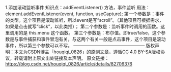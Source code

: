 1.添加滚动监听事件
知识点：addEventListener() 方法，事件监听
用法：element.addEventListener(event, function, useCapture);
第一个参数是：事件的类型。这个项目是滚动监听，所以event是写“scroll”。（其他项目可根据需求，如果是点击就写“click”，以此类推）；
第二个参数是：监听事件时调用的函数。这里调用的是 this.menu 这个函数。
第三个参数是：布尔值。即true/false，这个参数是与事件捕获和事件冒泡有关，与这两个有关一般是点击事件，这个项目是滚动事件，所以第三个参数可以不写。
————————————————
版权声明：本文为CSDN博主「houqiqi_0826」的原创文章，遵循CC 4.0 BY-SA版权协议，转载请附上原文出处链接及本声明。
原文链接：https://blog.csdn.net/houqiqi_0826/article/details/82706376
